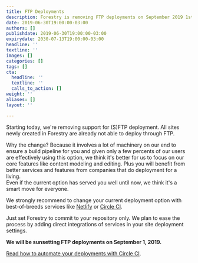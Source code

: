 ```yaml
---
title: FTP Deployments
description: Forestry is removing FTP deployments on September 2019 1st.
date: 2019-06-30T19:00:00-03:00
authors: []
publishdate: 2019-06-30T19:00:00-03:00
expirydate: 2030-07-13T19:00:00-03:00
headline: ''
textline: ''
images: []
categories: []
tags: []
cta:
  headline: ''
  textline: ''
  calls_to_action: []
weight: ''
aliases: []
layout: ''

---
```

Starting today, we're removing support for (S)FTP deployment. All sites newly created in Forestry are already not able to deploy through FTP.

Why the change? Because it involves a lot of machinery on our end to ensure a build pipeline for you and given only a few percents of our users are effectively using this option, we think it's better for us to focus on our core features like content modeling and editing. Plus you will benefit from better services and features from companies that do deployment for a living.   
Even if the current option has served you well until now, we think it's a smart move for everyone.

We strongly recommend to change your current deployment option with best-of-breeds services like [Netlify](https://netlify.com) or [Circle CI](https://circleci.com).

Just set Forestry to commit to your repository only. We plan to ease the process by adding direct integrations of services in your site deployment settings.

**We will be sunsetting FTP deployments on September 1, 2019.**

[Read how to automate your deployments with Circle CI](https://forestry.io/blog/automate-deploy-w-circle-ci/).